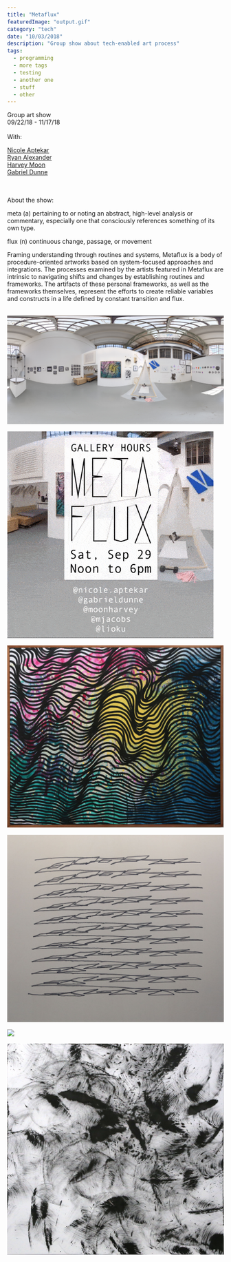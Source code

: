 ```yaml
---
title: "Metaflux"
featuredImage: "output.gif"
category: "tech"
date: "10/03/2018"
description: "Group show about tech-enabled art process"
tags:
  - programming
  - more tags
  - testing
  - another one
  - stuff
  - other
---
```


Group art show<br>
09/22/18 - 11/17/18
<br><br>With:

<p><a href="https://nicolation.net">Nicole Aptekar</a><br>
<a href="http://onecm.com">Ryan Alexander</a><br>
<a href="http://harvey-moon.com">Harvey Moon</a><br>
<a href="http://gabrieldunne.com">Gabriel Dunne</a><br>
</p>
<br><br>
About the show:

meta (a) pertaining to or noting an abstract, high-level analysis or commentary, especially one that consciously references something of its own type.

flux (n) continuous change, passage, or movement

Framing understanding through routines and systems, Metaflux is a body of procedure-oriented artworks based on system-focused approaches and integrations. The processes examined by the artists featured in Metaflux are intrinsic to navigating shifts and changes by establishing routines and frameworks. The artifacts of these personal frameworks, as well as the frameworks themselves, represent the efforts to create reliable variables and constructs in a life defined by constant transition and flux.
<br>
<br>

<p><img src="./photosphere.jpg"></p>
<p><img src="./output.gif"></p>
<p><img src="./1.jpg"></p>
<p><img src="./2.jpg"></p>
<p><img src="./3.jpg"></p>
<p><img src="./4.jpg"></p>
